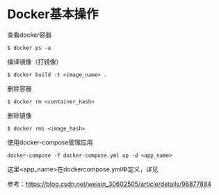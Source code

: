 # Docker基本操作

查看docker容器
```shell
$ docker ps -a
```

编译镜像（打镜像）
```shell
$ docker build -t <image_name> .
```

删除容器
```shell
$ docker rm <container_hash>
```

删除镜像
```shell
$ docker rmi <image_hash>
```

使用docker-compose管理应用
```shell
docker-compose -f docker-compose.yml up -d <app_name>
```
这里<app_name>在dockercompose.yml中定义，详见

参考：https://blog.csdn.net/weixin_30602505/article/details/96877884